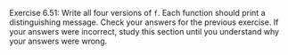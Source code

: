 Exercise 6.51: Write all four versions of ```f```. Each function should print a
distinguishing message. Check your answers for the previous exercise. If your
answers were incorrect, study this section until you understand why your
answers were wrong.